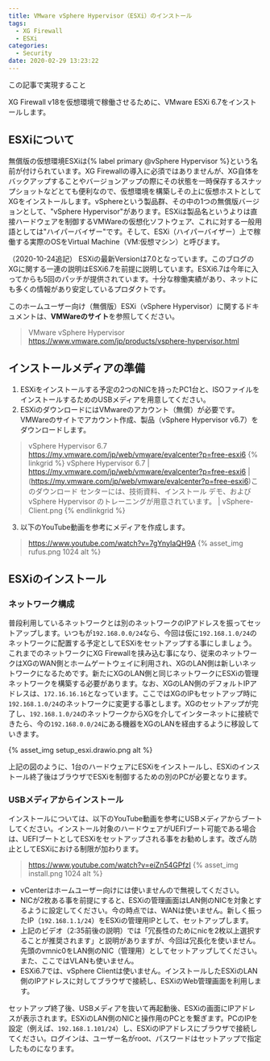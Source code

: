 ```yaml
---
title: VMware vSphere Hypervisor（ESXi）のインストール
tags:
  - XG Firewall
  - ESXi
categories:
  - Security
date: 2020-02-29 13:23:22
---
```


<p class="onepoint">この記事で実現すること</p>

XG Firewall v18を仮想環境で稼働させるために、VMware ESXi 6.7をインストールします。

<!-- more -->

## ESXiについて

 無償版の仮想環境ESXiは{% label primary @vSphere Hypervisor %}という名前が付けられています。XG Firewallの導入に必須ではありませんが、XG自体をバックアップすることやバージョンアップの際にその状態を一時保存するスナップショットなどとても便利なので、仮想環境を構築しその上に仮想ホストとしてXGをインストールします。vSphereという製品群、その中の1つの無償版バージョンとして、"vSphere Hypervisor"があります。ESXiは製品名というよりは直接ハードウェアを制御するVMWareの仮想化ソフトウェア、これに対する一般用語としては"ハイパーバイザー"です。そして、ESXi（ハイパーバイザー）上で稼働する実際のOSをVirtual Machine（VM:仮想マシン）と呼びます。

（2020-10-24追記）
ESXiの最新Versionは7.0となっています。このブログのXGに関する一連の説明はESXi6.7を前提に説明しています。ESXi6.7は今年に入ってからも5回のパッチが提供されています。十分な稼働実績があり、ネットにも多くの情報があり安定しているプロダクトです。

このホームユーザー向け（無償版）ESXi（vSphere Hypervisor）に関するドキュメントは、**VMWareのサイト**を参照してください。
> VMware vSphere Hypervisor
<https://www.vmware.com/jp/products/vsphere-hypervisor.html>

## インストールメディアの準備

1. ESXiをインストールする予定の2つのNICを持ったPC1台と、ISOファイルをインストールするためのUSBメディアを用意してください。
2. ESXiのダウンロードにはVMwareのアカウント（無償）が必要です。VMWareのサイトでアカウント作成、製品（vSphere Hypervisor v6.7）をダウンロードします。
> vSphere Hypervisor 6.7
 <https://my.vmware.com/jp/web/vmware/evalcenter?p=free-esxi6>
{% linkgrid %}
vSphere Hypervisor 6.7 | https://my.vmware.com/jp/web/vmware/evalcenter?p=free-esxi6 | (https://my.vmware.com/jp/web/vmware/evalcenter?p=free-esxi6)このダウンロード センターには、技術資料、インストール デモ、および vSphere Hypervisor のトレーニングが用意されています。 | vSphere-Client.png
{% endlinkgrid %}

3. 以下のYouTube動画を参考にメディアを作成します。
> <https://www.youtube.com/watch?v=7gYnyIaQH9A>
 {% asset_img rufus.png 1024 alt %}

## ESXiのインストール

### ネットワーク構成

普段利用しているネットワークとは別のネットワークのIPアドレスを振ってセットアップします。いつもが`192.168.0.0/24`なら、今回は仮に`192.168.1.0/24`のネットワークに配置する予定としてESXiをセットアップする事にしましょう。これまでのネットワークにXG Firewallを挟み込む事になり、従来のネットワークはXGのWAN側とホームゲートウェイに利用され、XGのLAN側は新しいネットワークになるためです。新たにXGのLAN側と同じネットワークにESXiの管理ネットワークを構築する必要があります。なお、XGのLAN側のデフォルトIPアドレスは、`172.16.16.16`となっています。ここではXGのIPもセットアップ時に`192.168.1.0/24`のネットワークに変更する事とします。XGのセットアップが完了し、`192.168.1.0/24`のネットワークからXGを介してインターネットに接続できたら、今の`192.168.0.0/24`にある機器をXGのLANを経由するように移設していきます。

{% asset_img setup_esxi.drawio.png alt %}

上記の図のように、1台のハードウェアにESXiをインストールし、ESXiのインストール終了後はブラウザでESXiを制御するための別のPCが必要となります。

### USBメディアからインストール

インストールについては、以下のYouTube動画を参考にUSBメディアからブートしてください。インストール対象のハードウェアがUEFIブート可能である場合は、UEFIブートとしてESXiをセットアップされる事をお勧めします。改ざん防止としてESXiにおける制限が加わります。
> <https://www.youtube.com/watch?v=eiZn54GPfzI>
{% asset_img install.png 1024 alt %}

- vCenterはホームユーザー向けには使いませんので無視してください。
- NICが2枚ある事を前提にすると、ESXiの管理画面はLAN側のNICを対象とするように設定してください。今の時点では、WANは使いません。新しく振ったIP（`192.168.1.1/24`）をESXiの管理用IPとして、セットアップします。
- 上記のビデオ（2:35前後の説明）では「冗長性のためにnicを2枚以上選択することが推奨されます」と説明がありますが、今回は冗長化を使いません。先頭のvmnic0をLAN側のNIC（管理用）としてセットアップしてください。また、ここではVLANも使いません。
- ESXi6.7では、vSphere Clientは使いません。インストールしたESXiのLAN側のIPアドレスに対してブラウザで接続し、ESXiのWeb管理画面を利用します。

セットアップ終了後、USBメディアを抜いて再起動後、ESXiの画面にIPアドレスが表示されます。ESXiのLAN側のNICと操作用のPCとを繋ぎます。PCのIPを設定（例えば、`192.168.1.101/24`）し、ESXiのIPアドレスにブラウザで接続してください。ログインは、ユーザー名がroot、パスワードはセットアップで指定したものになります。
